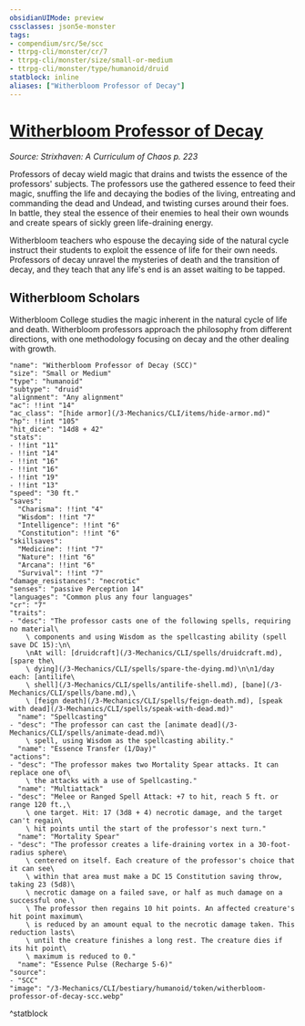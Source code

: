 ```yaml
---
obsidianUIMode: preview
cssclasses: json5e-monster
tags:
- compendium/src/5e/scc
- ttrpg-cli/monster/cr/7
- ttrpg-cli/monster/size/small-or-medium
- ttrpg-cli/monster/type/humanoid/druid
statblock: inline
aliases: ["Witherbloom Professor of Decay"]
---
```

# [Witherbloom Professor of Decay](3-Mechanics\CLI\bestiary\humanoid/witherbloom-professor-of-decay-scc.md)
*Source: Strixhaven: A Curriculum of Chaos p. 223*  

Professors of decay wield magic that drains and twists the essence of the professors' subjects. The professors use the gathered essence to feed their magic, snuffing the life and decaying the bodies of the living, entreating and commanding the dead and Undead, and twisting curses around their foes. In battle, they steal the essence of their enemies to heal their own wounds and create spears of sickly green life-draining energy.

Witherbloom teachers who espouse the decaying side of the natural cycle instruct their students to exploit the essence of life for their own needs. Professors of decay unravel the mysteries of death and the transition of decay, and they teach that any life's end is an asset waiting to be tapped.

## Witherbloom Scholars

Witherbloom College studies the magic inherent in the natural cycle of life and death. Witherbloom professors approach the philosophy from different directions, with one methodology focusing on decay and the other dealing with growth.

```statblock
"name": "Witherbloom Professor of Decay (SCC)"
"size": "Small or Medium"
"type": "humanoid"
"subtype": "druid"
"alignment": "Any alignment"
"ac": !!int "14"
"ac_class": "[hide armor](/3-Mechanics/CLI/items/hide-armor.md)"
"hp": !!int "105"
"hit_dice": "14d8 + 42"
"stats":
- !!int "11"
- !!int "14"
- !!int "16"
- !!int "16"
- !!int "19"
- !!int "13"
"speed": "30 ft."
"saves":
  "Charisma": !!int "4"
  "Wisdom": !!int "7"
  "Intelligence": !!int "6"
  "Constitution": !!int "6"
"skillsaves":
  "Medicine": !!int "7"
  "Nature": !!int "6"
  "Arcana": !!int "6"
  "Survival": !!int "7"
"damage_resistances": "necrotic"
"senses": "passive Perception 14"
"languages": "Common plus any four languages"
"cr": "7"
"traits":
- "desc": "The professor casts one of the following spells, requiring no material\
    \ components and using Wisdom as the spellcasting ability (spell save DC 15):\n\
    \nAt will: [druidcraft](/3-Mechanics/CLI/spells/druidcraft.md), [spare the\
    \ dying](/3-Mechanics/CLI/spells/spare-the-dying.md)\n\n1/day each: [antilife\
    \ shell](/3-Mechanics/CLI/spells/antilife-shell.md), [bane](/3-Mechanics/CLI/spells/bane.md),\
    \ [feign death](/3-Mechanics/CLI/spells/feign-death.md), [speak with dead](/3-Mechanics/CLI/spells/speak-with-dead.md)"
  "name": "Spellcasting"
- "desc": "The professor can cast the [animate dead](/3-Mechanics/CLI/spells/animate-dead.md)\
    \ spell, using Wisdom as the spellcasting ability."
  "name": "Essence Transfer (1/Day)"
"actions":
- "desc": "The professor makes two Mortality Spear attacks. It can replace one of\
    \ the attacks with a use of Spellcasting."
  "name": "Multiattack"
- "desc": "Melee or Ranged Spell Attack: +7 to hit, reach 5 ft. or range 120 ft.,\
    \ one target. Hit: 17 (3d8 + 4) necrotic damage, and the target can't regain\
    \ hit points until the start of the professor's next turn."
  "name": "Mortality Spear"
- "desc": "The professor creates a life-draining vortex in a 30-foot-radius sphere\
    \ centered on itself. Each creature of the professor's choice that it can see\
    \ within that area must make a DC 15 Constitution saving throw, taking 23 (5d8)\
    \ necrotic damage on a failed save, or half as much damage on a successful one.\
    \ The professor then regains 10 hit points. An affected creature's hit point maximum\
    \ is reduced by an amount equal to the necrotic damage taken. This reduction lasts\
    \ until the creature finishes a long rest. The creature dies if its hit point\
    \ maximum is reduced to 0."
  "name": "Essence Pulse (Recharge 5-6)"
"source":
- "SCC"
"image": "/3-Mechanics/CLI/bestiary/humanoid/token/witherbloom-professor-of-decay-scc.webp"
```
^statblock
